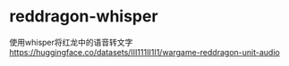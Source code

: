 # reddragon-whisper
使用whisper将红龙中的语音转文字
https://huggingface.co/datasets/III111II1I1/wargame-reddragon-unit-audio